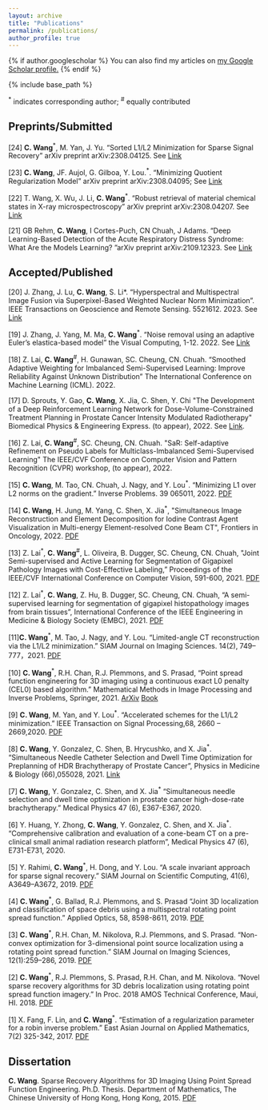 ```yaml
---
layout: archive
title: "Publications"
permalink: /publications/
author_profile: true
---
```


{% if author.googlescholar %}
  You can also find my articles on <u><a href="{{ author.googlescholar }}">my Google Scholar profile</a>.</u>
{% endif %}

{% include base_path %}

 <sup>*</sup> indicates corresponding author; <sup>#</sup> equally contributed 

## Preprints/Submitted

[24] **C. Wang**<sup>*</sup>, M. Yan, J. Yu. “Sorted L1/L2 Minimization for Sparse Signal Recovery” arXiv preprint arXiv:2308.04125. See [Link](https://arxiv.org/pdf/2308.04125)


[23]	**C. Wang**, JF. Aujol, G. Gilboa, Y. Lou.<sup>*</sup>. “Minimizing Quotient Regularization Model” arXiv preprint arXiv:2308.04095; See [Link](https://arxiv.org/pdf/2308.04095)

[22]	T. Wang, X. Wu, J. Li, **C. Wang**<sup>*</sup>. “Robust retrieval of material chemical states in X-ray microspectroscopy” arXiv preprint arXiv:2308.04207. See [Link](https://arxiv.org/pdf/2308.04207)


[21] GB Rehm, **C. Wang**, I Cortes-Puch, CN Chuah, J Adams. “Deep Learning-Based Detection of the Acute Respiratory Distress Syndrome: What Are the Models Learning? ”arXiv preprint arXiv:2109.12323. See [Link](https://arxiv.org/pdf/2109.12323)



## Accepted/Published

[20]	J. Zhang, J. Lu, **C. Wang**, S. Li*. “Hyperspectral and Multispectral Image Fusion via Superpixel-Based Weighted Nuclear Norm Minimization”. IEEE Transactions on Geoscience and Remote Sensing. 5521612. 2023. See [Link](https://ieeexplore.ieee.org/abstract/document/10231145/)

[19] J. Zhang, J. Yang, M. Ma, **C. Wang**<sup>*</sup>. “Noise removal using an adaptive Euler’s elastica-based model” the Visual Computing, 1-12. 2022. See [Link](https://link.springer.com/article/10.1007/s00371-022-02674-0)

[18] Z. Lai, **C. Wang**<sup>#</sup>, H. Gunawan, SC. Cheung, CN. Chuah. “Smoothed Adaptive Weighting for Imbalanced Semi-Supervised Learning: Improve Reliability Against Unknown Distribution” The International Conference on Machine Learning (ICML). 2022.

[17] D. Sprouts, Y. Gao, **C. Wang**, X. Jia, C. Shen, Y. Chi "The Development of a Deep Reinforcement Learning Network for Dose-Volume-Constrained Treatment Planning in Prostate Cancer Intensity Modulated Radiotherapy" Biomedical Physics & Engineering Express. (to appear), 2022. See [Link](https://iopscience.iop.org/article/10.1088/2057-1976/ac6d82).

[16] Z. Lai, **C. Wang**<sup>#</sup>, SC. Cheung, CN. Chuah. "SaR: Self-adaptive Refinement on Pseudo Labels for Multiclass-Imbalanced Semi-Supervised Learning" The IEEE/CVF Conference on Computer Vision and Pattern Recognition (CVPR) workshop, (to appear), 2022.

[15] **C. Wang**, M. Tao, CN. Chuah, J. Nagy, and Y. Lou<sup>*</sup>. “Minimizing L1 over L2 norms on the gradient.” Inverse Problems. 39 065011, 2022. [PDF](https://iopscience.iop.org/article/10.1088/1361-6420/ac64fb)

[14] **C. Wang**, H. Jung, M. Yang, C. Shen, X. Jia<sup>*</sup>, "Simultaneous Image Reconstruction and Element Decomposition for Iodine Contrast Agent Visualization in Multi-energy Element-resolved Cone Beam CT",  Frontiers in Oncology, 2022. [PDF](https://www.frontiersin.org/journals/oncology/articles/10.3389/fonc.2022.827136/full)

[13] Z. Lai<sup>*</sup>, **C. Wang**<sup>#</sup>, L. Oliveira, B. Dugger, SC. Cheung, CN. Chuah, "Joint Semi-supervised and Active Learning for Segmentation of Gigapixel Pathology Images with Cost-Effective Labeling,” Proceedings of the IEEE/CVF International Conference on Computer Vision, 591-600, 2021. [PDF](https://openaccess.thecvf.com/content/ICCV2021W/CDPath/html/Lai_Joint_Semi-Supervised_and_Active_Learning_for_Segmentation_of_Gigapixel_Pathology_ICCVW_2021_paper.html)

[12] Z. Lai<sup>*</sup>, **C. Wang**, Z. Hu, B. Dugger, SC. Cheung, CN. Chuah, “A semi-supervised learning for segmentation of gigapixel histopathology images from brain tissues”,  International Conference of the IEEE Engineering in Medicine & Biology Society (EMBC), 2021. [PDF](https://ieeexplore.ieee.org/abstract/document/9629715)

[11]**C. Wang**<sup>*</sup>, M. Tao, J. Nagy, and Y. Lou. “Limited-angle CT reconstruction via the L1/L2 minimization.” SIAM Journal on Imaging Sciences. 14(2), 749–777，2021. [PDF](https://epubs.siam.org/doi/10.1137/20M1341490)

[10] **C. Wang**<sup>*</sup>, R.H. Chan, R.J. Plemmons, and S. Prasad, “Point spread function engineering for 3D imaging using a continuous exact L0 penalty (CEL0) based algorithm.” Mathematical Methods in Image Processing and Inverse Problems, Springer, 2021. [ArXiv](https://arxiv.org/pdf/2006.02858.pdf) [Book](https://link.springer.com/book/10.1007/978-981-16-2701-9)

[9] **C. Wang**, M. Yan, and Y. Lou<sup>*</sup>. “Accelerated schemes for the L1/L2 minimization.” IEEE Transaction on Signal Processing,68, 2660 – 2669,2020. [PDF](https://ieeexplore.ieee.org/document/9057443)

[8] **C. Wang**, Y. Gonzalez, C. Shen, B. Hrycushko, and X. Jia<sup>*</sup>. “Simultaneous Needle Catheter Selection and Dwell Time Optimization for Preplanning of HDR Brachytherapy of Prostate Cancer”, Physics in Medicine & Biology (66),055028, 2021. [Link](https://iopscience.iop.org/article/10.1088/1361-6560/abd00e/meta)

[7] **C. Wang**, Y. Gonzalez, C. Shen, and X. Jia<sup>*</sup> “Simultaneous needle selection and dwell time optimization in prostate cancer high-dose-rate brachytherapy.” Medical Physics 47 (6), E367-E367, 2020.

[6] Y. Huang, Y. Zhong, **C. Wang**, Y. Gonzalez, C. Shen, and X. Jia<sup>*</sup>. “Comprehensive calibration and evaluation of a cone-beam CT on a pre-clinical small animal radiation research platform”, Medical Physics 47 (6), E731-E731, 2020.

[5] Y. Rahimi, **C. Wang**<sup>*</sup>, H. Dong, and Y. Lou. “A scale invariant approach for sparse signal recovery.” SIAM Journal on Scientific Computing, 41(6), A3649–A3672, 2019. [PDF](https://epubs.siam.org/doi/abs/10.1137/18M123147X)

[4] **C. Wang**<sup>*</sup>, G. Ballad, R.J. Plemmons, and S. Prasad “Joint 3D localization and classification of space debris using a multispectral rotating point spread function.” Applied Optics, 58, 8598-8611, 2019. [PDF](https://opg.optica.org/ao/abstract.cfm?uri=ao-58-31-8598)

[3] **C. Wang**<sup>*</sup>, R.H. Chan, M. Nikolova, R.J. Plemmons, and S. Prasad. “Non-convex optimization for 3-dimensional point source localization using a rotating point spread function.” SIAM Journal on Imaging Sciences, 12(1):259–286, 2019. [PDF](https://epubs.siam.org/doi/abs/10.1137/18M1178566)

[2] **C. Wang**<sup>*</sup>, R.J. Plemmons, S. Prasad, R.H. Chan, and M. Nikolova. “Novel sparse recovery algorithms for 3D debris localization using rotating point spread function imagery.” In Proc. 2018 AMOS Technical Conference, Maui, HI. 2018. [PDF](https://amostech.com/TechnicalPapers/2018/Poster/Wang.pdf)

[1] X. Fang, F. Lin, and **C. Wang**<sup>*</sup>. “Estimation of a regularization parameter for a robin inverse problem.” East Asian Journal on Applied Mathematics, 7(2) 325-342, 2017. [PDF](https://www.cambridge.org/core/journals/east-asian-journal-on-applied-mathematics/article/abs/estimation-of-a-regularisation-parameter-for-a-robin-inverse-problem/A2B2B3CBFAE2A27AEC8D49AE4BA4F4BD)



## Dissertation 

**C. Wang**. Sparse Recovery Algorithms for 3D Imaging Using Point Spread Function Engineering. Ph.D. Thesis. Department of Mathematics, The Chinese University of Hong Kong, Hong Kong, 2015. [PDF](https://repository.lib.cuhk.edu.hk/en/item/cuhk-2188140?solr_nav%5Bid%5D=596e039fd37cb72d8c95&solr_nav%5Bpage%5D=0&solr_nav%5Boffset%5D=0)

&nbsp;

&nbsp;

&nbsp;
